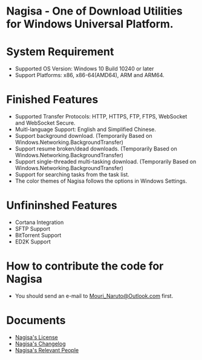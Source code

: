 ﻿# Nagisa - One of Download Utilities for Windows Universal Platform.

# System Requirement
- Supported OS Version: Windows 10 Build 10240 or later
- Support Platforms: x86, x86-64(AMD64), ARM and ARM64.

# Finished Features
- Supported Transfer Protocols: HTTP, HTTPS, FTP, FTPS, WebSocket and WebSocket
  Secure.
- Muitl-language Support: English and Simplified Chinese.
- Support background download. 
  (Temporarily Based on Windows.Networking.BackgroundTransfer)
- Support resume broken/dead downloads.
  (Temporarily Based on Windows.Networking.BackgroundTransfer)
- Support single-threaded multi-tasking download.
  (Temporarily Based on Windows.Networking.BackgroundTransfer)
- Support for searching tasks from the task list.
- The color themes of Nagisa follows the options in Windows Settings.

# Unfininshed Features
- Cortana Integration
- SFTP Support
- BitTorrent Support
- ED2K Support

# How to contribute the code for Nagisa
- You should send an e-mail to Mouri_Naruto@Outlook.com first.

# Documents
- [Nagisa's License](LICENSE)
- [Nagisa's Changelog](Changelog.md)
- [Nagisa's Relevant People](People.md)
